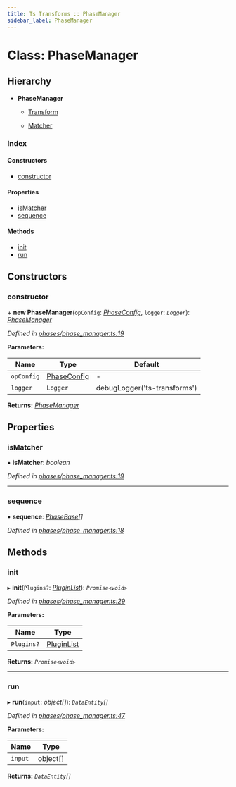 ```yaml
---
title: Ts Transforms :: PhaseManager
sidebar_label: PhaseManager
---
```


# Class: PhaseManager

## Hierarchy

* **PhaseManager**

  * [Transform](transform.md)

  * [Matcher](matcher.md)

### Index

#### Constructors

* [constructor](phasemanager.md#constructor)

#### Properties

* [isMatcher](phasemanager.md#ismatcher)
* [sequence](phasemanager.md#sequence)

#### Methods

* [init](phasemanager.md#init)
* [run](phasemanager.md#run)

## Constructors

###  constructor

\+ **new PhaseManager**(`opConfig`: *[PhaseConfig](../interfaces/phaseconfig.md)*, `logger`: *`Logger`*): *[PhaseManager](phasemanager.md)*

*Defined in [phases/phase_manager.ts:19](https://github.com/terascope/teraslice/blob/b0f73ab9/packages/ts-transforms/src/phases/phase_manager.ts#L19)*

**Parameters:**

Name | Type | Default |
------ | ------ | ------ |
`opConfig` | [PhaseConfig](../interfaces/phaseconfig.md) | - |
`logger` | `Logger` |  debugLogger('ts-transforms') |

**Returns:** *[PhaseManager](phasemanager.md)*

## Properties

###  isMatcher

• **isMatcher**: *boolean*

*Defined in [phases/phase_manager.ts:19](https://github.com/terascope/teraslice/blob/b0f73ab9/packages/ts-transforms/src/phases/phase_manager.ts#L19)*

___

###  sequence

• **sequence**: *[PhaseBase](phasebase.md)[]*

*Defined in [phases/phase_manager.ts:18](https://github.com/terascope/teraslice/blob/b0f73ab9/packages/ts-transforms/src/phases/phase_manager.ts#L18)*

## Methods

###  init

▸ **init**(`Plugins?`: *[PluginList](../overview.md#pluginlist)*): *`Promise<void>`*

*Defined in [phases/phase_manager.ts:29](https://github.com/terascope/teraslice/blob/b0f73ab9/packages/ts-transforms/src/phases/phase_manager.ts#L29)*

**Parameters:**

Name | Type |
------ | ------ |
`Plugins?` | [PluginList](../overview.md#pluginlist) |

**Returns:** *`Promise<void>`*

___

###  run

▸ **run**(`input`: *object[]*): *`DataEntity`[]*

*Defined in [phases/phase_manager.ts:47](https://github.com/terascope/teraslice/blob/b0f73ab9/packages/ts-transforms/src/phases/phase_manager.ts#L47)*

**Parameters:**

Name | Type |
------ | ------ |
`input` | object[] |

**Returns:** *`DataEntity`[]*

